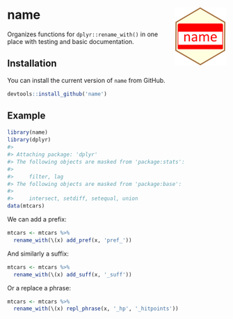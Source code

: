 
<!-- README.md is generated from README.Rmd. Please edit that file -->

# name <img src='man/figures/logo.png' align="right" height="133" />

<!-- badges: start -->
<!-- badges: end -->

Organizes functions for `dplyr::rename_with()` in one place with testing
and basic documentation.

## Installation

<!--
You can install the released version of name from [CRAN](https://CRAN.R-project.org) with:

``` r
install.packages("name")
```
-->

You can install the current version of `name` from GitHub.

``` r
devtools::install_github('name')
```

## Example

``` r
library(name)
library(dplyr)
#> 
#> Attaching package: 'dplyr'
#> The following objects are masked from 'package:stats':
#> 
#>     filter, lag
#> The following objects are masked from 'package:base':
#> 
#>     intersect, setdiff, setequal, union
data(mtcars)
```

We can add a prefix:

``` r
mtcars <- mtcars %>% 
  rename_with(\(x) add_pref(x, 'pref_'))
```

And similarly a suffix:

``` r
mtcars <- mtcars %>% 
  rename_with(\(x) add_suff(x, '_suff'))
```

Or a replace a phrase:

``` r
mtcars <- mtcars %>% 
  rename_with(\(x) repl_phrase(x, '_hp', '_hitpoints'))
```
